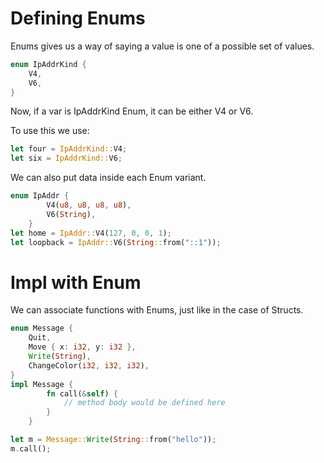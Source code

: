 # Defining Enums

Enums gives us a way of saying a value is one of a possible set of values.

```rust
enum IpAddrKind {
    V4,
    V6,
}
```

Now, if a var is IpAddrKind Enum, it can be either V4 or V6.

To use this we use:

```rust
let four = IpAddrKind::V4;
let six = IpAddrKind::V6;
```

We can also put data inside each Enum variant.

```rust
enum IpAddr {
        V4(u8, u8, u8, u8),
        V6(String),
    }
let home = IpAddr::V4(127, 0, 0, 1);
let loopback = IpAddr::V6(String::from("::1"));
```

# Impl with Enum

We can associate functions with Enums, just like in the case of Structs.

```rust
enum Message {
    Quit,
    Move { x: i32, y: i32 },
    Write(String),
    ChangeColor(i32, i32, i32),
}
impl Message {
        fn call(&self) {
            // method body would be defined here
        }
    }

let m = Message::Write(String::from("hello"));
m.call();
```